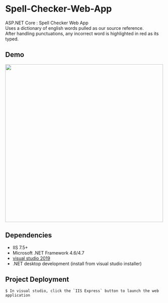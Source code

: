 # Spell-Checker-Web-App

ASP.NET Core : Spell Checker Web App </br>
Uses a dictionary of english words pulled as our source reference. </br>
After handling punctuations, any incorrect word is highlighted in red as its typed.

## Demo
<p align="">
  <img src="https://media.giphy.com/media/19kZkTOvjWBAFkOiwU/giphy.gif" width=500>
</p>

## Dependencies
 * IIS 7.5+
 * Microsoft .NET Framework 4.6/4.7
 * [visual studio 2019](https://visualstudio.microsoft.com/downloads/) 
 * .NET desktop development (install from visual studio installer)
 
## Project Deployment

    $ In visual studio, click the `IIS Express` button to launch the web application
